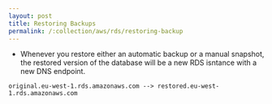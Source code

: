 ```yaml
---
layout: post
title: Restoring Backups
permalink: /:collection/aws/rds/restoring-backup
---
```


* Whenever you restore either an automatic backup or a manual snapshot, the restored version of the database will be a new RDS isntance with a new DNS endpoint.

```
original.eu-west-1.rds.amazonaws.com --> restored.eu-west-1.rds.amazonaws.com
```
